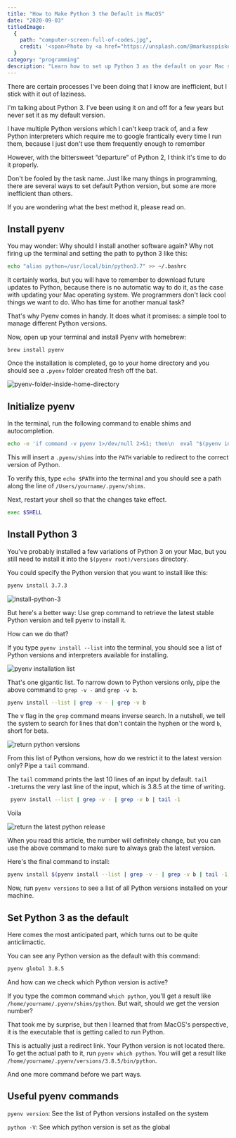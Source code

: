 ```yaml
---
title: "How to Make Python 3 the Default in MacOS"
date: "2020-09-03"
titledImage:
  {
    path: "computer-screen-full-of-codes.jpg",
    credit: '<span>Photo by <a href="https://unsplash.com/@markusspiske?utm_source=unsplash&amp;utm_medium=referral&amp;utm_content=creditCopyText">Markus Spiske</a> on <a href="https://unsplash.com/s/photos/programming?utm_source=unsplash&amp;utm_medium=referral&amp;utm_content=creditCopyText">Unsplash</a></span>',
  }
category: "programming"
description: "Learn how to set up Python 3 as the default on your Mac so you can make the most of it in the shortest time."
---
```


There are certain processes I've been doing that I know are inefficient, but I stick with it out of laziness.

I'm talking about Python 3. I've been using it on and off for a few years but never set it as my default version.

I have multiple Python versions which I can't keep track of, and a few Python interpreters which require me to google frantically every time I run them, because I just don't use them frequently enough to remember

However, with the bittersweet “departure” of Python 2, I think it's time to do it properly.

Don't be fooled by the task name. Just like many things in programming, there are several ways to set default Python version, but some are more inefficient than others.

If you are wondering what the best method it, please read on.

## Install pyenv

You may wonder: Why should I install another software again? Why not firing up the terminal and setting the path to python 3 like this:

```bash
echo "alias python=/usr/local/bin/python3.7" >> ~/.bashrc
```

It certainly works, but you will have to remember to download future updates to Python, because there is no automatic way to do it, as the case with updating your Mac operating system. We programmers don't lack cool things we want to do. Who has time for another manual task?

That's why Pyenv comes in handy. It does what it promises: a simple tool to manage different Python versions.

Now, open up your terminal and install Pyenv with homebrew:

`brew install pyenv`

Once the installation is completed, go to your home directory and you should see a `.pyenv` folder created fresh off the bat.

![pyenv-folder-inside-home-directory](./pyenv-folder-inside-home-directory.png)

## Initialize pyenv

In the terminal, run the following command to enable shims and autocompletion.

```bash
echo -e 'if command -v pyenv 1>/dev/null 2>&1; then\n  eval "$(pyenv init -)"\nfi' >> ~/.bash_profile
```

This will insert a `.pyenv/shims` into the `PATH` variable to redirect to the correct version of Python.

To verify this, type `echo $PATH` into the terminal and you should see a path along the line of `/Users/yourname/.pyenv/shims`.

Next, restart your shell so that the changes take effect.

```bash
exec $SHELL
```

## Install Python 3

You've probably installed a few variations of Python 3 on your Mac, but you still need to install it into the `$(pyenv root)/versions` directory.

You could specify the Python version that you want to install like this:

```bash
pyenv install 3.7.3
```

![install-python-3](install-python-3.png)

But here's a better way: Use grep command to retrieve the latest stable Python version and tell pyenv to install it.

How can we do that?

If you type `pyenv install --list` into the terminal, you should see a list of Python versions and interpreters available for installing.

![pyenv installation list](./pyenv-installation-list.gif)

That's one gigantic list. To narrow down to Python versions only, pipe the above command to `grep -v -` and `grep -v b`.

```bash
pyenv install --list | grep -v - | grep -v b
```

The v flag in the `grep` command means inverse search. In a nutshell, we tell the system to search for lines that don't contain the hyphen or the word `b`, short for beta.

![return python versions](./return-python-versions-only.gif)

From this list of Python versions, how do we restrict it to the latest version only? Pipe a `tail` command.

The `tail` command prints the last 10 lines of an input by default. `tail -1`returns the very last line of the input, which is 3.8.5 at the time of writing.

```bash
 pyenv install --list | grep -v - | grep -v b | tail -1
```

Voila

![return the latest python release](./return-the-latest-python-release.gif)

When you read this article, the number will definitely change, but you can use the above command to make sure to always grab the latest version.

Here's the final command to install:

```bash
pyenv install $(pyenv install --list | grep -v - | grep -v b | tail -1)
```

Now, run `pyenv versions` to see a list of all Python versions installed on your machine.

## Set Python 3 as the default

Here comes the most anticipated part, which turns out to be quite anticlimactic.

You can see any Python version as the default with this command:

```bash
pyenv global 3.8.5
```

And how can we check which Python version is active?

If you type the common command `which python`, you'll get a result like `/home/yourname/.pyenv/shims/python`. But wait, should we get the version number?

That took me by surprise, but then I learned that from MacOS's perspective, it is the executable that is getting called to run Python.

This is actually just a redirect link. Your Python version is not located there. To get the actual path to it, run `pyenv which python`. You will get a result like `/home/yourname/.pyenv/versions/3.8.5/bin/python`.

And one more command before we part ways.

## Useful pyenv commands

`pyenv version`: See the list of Python versions installed on the system

`python -V`: See which python version is set as the global
